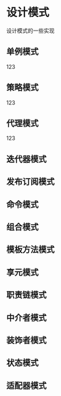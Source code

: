 # 设计模式
设计模式的一些实现

## 单例模式
123

## 策略模式
123

## 代理模式
123

## 迭代器模式

## 发布订阅模式

## 命令模式

## 组合模式

## 模板方法模式

## 享元模式

## 职责链模式

## 中介者模式

## 装饰者模式

## 状态模式

## 适配器模式
